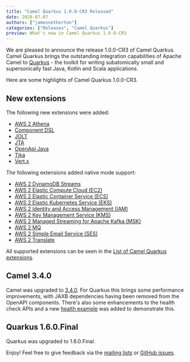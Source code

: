 ```yaml
---
title: "Camel Quarkus 1.0.0-CR3 Released"
date: 2020-07-07
authors: ["jamesnetherton"]
categories: ["Releases", "Camel Quarkus"]
preview: What's new in Camel Quarkus 1.0.0-CR3
---
```


We are pleased to announce the release 1.0.0-CR3 of Camel Quarkus. Camel Quarkus brings the outstanding integration
capabilities of Apache Camel to [Quarkus](https://quarkus.io/) - the toolkit for writing subatomically small and
supersonically fast Java, Kotlin and Scala applications.

Here are some highlights of Camel Quarkus 1.0.0-CR3.

## New extensions

The following new extensions were added:

* [AWS 2 Athena](/camel-quarkus/latest/reference/extensions/aws2-athena.html)
* [Component DSL](/camel-quarkus/latest/reference/extensions/componentdsl.html)
* [JOLT](/camel-quarkus/latest/reference/extensions/jolt.html)
* [JTA](/camel-quarkus/latest/reference/extensions/jta.html)
* [OpenApi Java](/camel-quarkus/latest/reference/extensions/openapi-java.html)
* [Tika](/camel-quarkus/latest/reference/extensions/tika.html)
* [Vert.x](/camel-quarkus/latest/reference/extensions/vertx.html)


The following extensions added native mode support:

* [AWS 2 DynamoDB Streams](/camel-quarkus/latest/reference/extensions/aws2-ddb.html)
* [AWS 2 Elastic Compute Cloud (EC2)](/camel-quarkus/latest/reference/extensions/aws2-ec2.html)
* [AWS 2 Elastic Container Service (ECS)](/camel-quarkus/latest/reference/extensions/aws2-ecs.html)
* [AWS 2 Elastic Kubernetes Service (EKS)](/camel-quarkus/latest/reference/extensions/aws2-eks.html)
* [AWS 2 Identity and Access Management (IAM)](/camel-quarkus/latest/reference/extensions/aws2-iam.html)
* [AWS 2 Key Management Service (KMS)](/camel-quarkus/latest/reference/extensions/aws2-kms.html)
* [AWS 2 Managed Streaming for Apache Kafka (MSK)](/camel-quarkus/latest/reference/extensions/aws2-msk.html)
* [AWS 2 MQ](/camel-quarkus/latest/reference/extensions/aws2-mq.html)
* [AWS 2 Simple Email Service (SES)](/camel-quarkus/latest/reference/extensions/aws2-ses.html)
* [AWS 2 Translate](/camel-quarkus/latest/reference/extensions/aws2-translate.html)

All supported extensions can be seen in the [List of Camel Quarkus extensions](/camel-quarkus/latest/reference/).

## Camel 3.4.0

Camel was upgraded to [3.4.0](/blog/2020/06/camel34-whatsnew/). For Quarkus this brings some performance improvements, 
with JAXB dependencies having been removed from the OpenAPI components. There's also some enhancements to the health check APIs and a new 
[health example](https://github.com/apache/camel-quarkus/tree/master/examples/health) was added to demonstrate this.

## Quarkus 1.6.0.Final

Quarkus was upgraded to 1.6.0.Final.


Enjoy! Feel free to give feedback via the [mailing lists](/community/mailing-list/)
or [GitHub issues](https://github.com/apache/camel-quarkus/issues).

